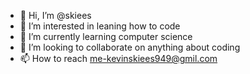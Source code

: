 - 👋 Hi, I’m @skiees
- 👀 I’m interested in leaning how to code
- 🌱 I’m currently learning computer science 
- 💞️ I’m looking to collaborate on anything about coding
- 📫 How to reach me-kevinskiees949@gmil.com

<!---
skiees/skiees is a ✨ special ✨ repository because its `README.md` (this file) appears on your GitHub profile.
You can click the Preview link to take a look at your changes.
--->
